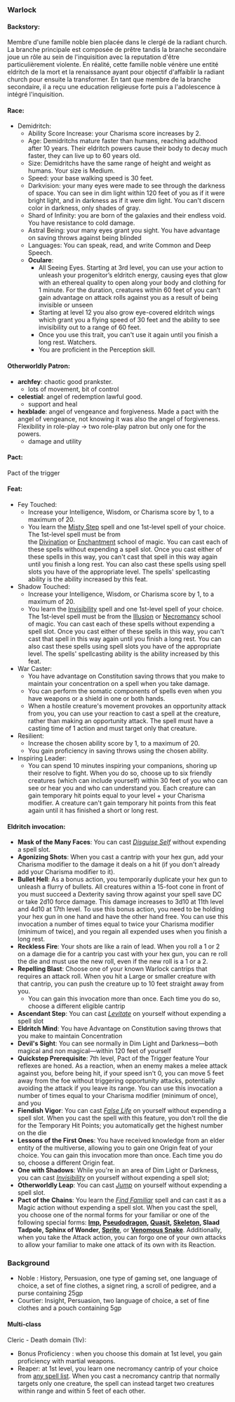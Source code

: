 ### Warlock
#### Backstory:
Membre d'une famille noble bien placée dans le clergé de la radiant church. La branche principale est composée de prêtre tandis la branche secondaire joue un rôle au sein de l'inquisition avec la reputation d'être particulièrement violente. En réalité, cette famille noble vénère une entité eldritch de la mort et la renaissance ayant pour objectif d'affaiblir la radiant church pour ensuite la transformer.
En tant que membre de la branche secondaire, il a reçu une education religieuse forte puis a l'adolescence à intégré l'inquisition. 
#### Race: 
- Demidritch:
	- Ability Score Increase: your Charisma score increases by 2. 
	- Age: Demidritchs mature faster than humans, reaching adulthood after 10 years. Their eldritch powers cause their body to decay much faster, they can live up to 60 years old.
	- Size: Demidritchs have the same range of height and weight as humans. Your size is Medium. 
	- Speed: your base walking speed is 30 feet.
	- Darkvision: your many eyes were made to see through the darkness of space. You can see in dim light within 120 feet of you as if it were bright light, and in darkness as if it were dim light. You can't discern color in darkness, only shades of gray. 
	- Shard of Infinity: you are born of the galaxies and their endless void. You have resistance to cold damage.
	- Astral Being: your many eyes grant you sight. You have advantage on saving throws against being blinded
	- Languages: You can speak, read, and write Common and Deep Speech.
	- **Oculare**:
		- All Seeing Eyes. Starting at 3rd level, you can use your action to unleash your progenitor’s eldritch energy, causing eyes that glow with an ethereal quality to open along your body and clothing for 1 minute. For the duration, creatures within 60 feet of you can’t gain advantage on attack rolls against you as a result of being invisible or unseen
		- Starting at level 12 you also grow eye-covered eldritch wings which grant you a flying speed of 30 feet and the ability to see invisibility out to a range of 60 feet.
		- Once you use this trait, you can't use it again until you finish a long rest. Watchers.
		- You are proficient in the Perception skill.
#### Otherworldly Patron:
- **archfey**: chaotic good prankster.
	- lots of movement, bit of control 
- **celestial**: angel of redemption lawful good.
	- support and heal
- **hexblade**: angel of vengeance and forgiveness. Made a pact with the angel of vengeance, not knowing it was also the angel of forgiveness. Flexibility in role-play -> two role-play patron but only one for the powers.
	- damage and utility
#### Pact:
Pact of the trigger
#### Feat:
- Fey Touched: 
	- Increase your Intelligence, Wisdom, or Charisma score by 1, to a maximum of 20.
	- You learn the [Misty Step](http://dnd5e.wikidot.com/spell:misty-step) spell and one 1st-level spell of your choice. The 1st-level spell must be from the [Divination](http://dnd5e.wikidot.com/spells:divination) or [Enchantment](http://dnd5e.wikidot.com/spells:enchantment) school of magic. You can cast each of these spells without expending a spell slot. Once you cast either of these spells in this way, you can't cast that spell in this way again until you finish a long rest. You can also cast these spells using spell slots you have of the appropriate level. The spells' spellcasting ability is the ability increased by this feat.
- Shadow Touched:
	-  Increase your Intelligence, Wisdom, or Charisma score by 1, to a maximum of 20.
	- You learn the [Invisibility](http://dnd5e.wikidot.com/spell:invisibility) spell and one 1st-level spell of your choice. The 1st-level spell must be from the [Illusion](http://dnd5e.wikidot.com/spells:illusion) or [Necromancy](http://dnd5e.wikidot.com/spells:necromancy) school of magic. You can cast each of these spells without expending a spell slot. Once you cast either of these spells in this way, you can't cast that spell in this way again until you finish a long rest. You can also cast these spells using spell slots you have of the appropriate level. The spells' spellcasting ability is the ability increased by this feat.
- War Caster:
	- You have advantage on Constitution saving throws that you make to maintain your concentration on a spell when you take damage.
	- You can perform the somatic components of spells even when you have weapons or a shield in one or both hands.
	- When a hostile creature's movement provokes an opportunity attack from you, you can use your reaction to cast a spell at the creature, rather than making an opportunity attack. The spell must have a casting time of 1 action and must target only that creature.
- Resilient:
	- Increase the chosen ability score by 1, to a maximum of 20.
	- You gain proficiency in saving throws using the chosen ability.
- Inspiring Leader:
	- You can spend 10 minutes inspiring your companions, shoring up their resolve to fight. When you do so, choose up to six friendly creatures (which can include yourself) within 30 feet of you who can see or hear you and who can understand you. Each creature can gain temporary hit points equal to your level + your Charisma modifier. A creature can't gain temporary hit points from this feat again until it has finished a short or long rest.
#### Eldritch invocation:
- **Mask of the Many Faces**: You can cast _[Disguise Self](https://www.aidedd.org/spell/disguise-self)_ without expending a spell slot.
- **Agonizing Shots**: When you cast a cantrip with your hex gun, add your Charisma modifier to the damage it deals on a hit (if you don't already add your Charisma modifier to it).
- **Bullet Hell**: As a bonus action, you temporarily duplicate your hex gun to unleash a flurry of bullets. All creatures within a 15-foot cone in front of you must succeed a Dexterity saving throw against your spell save DC or take 2d10 force damage. This damage increases to 3d10 at 11th level and 4d10 at 17th level. To use this bonus action, you need to be holding your hex gun in one hand and have the other hand free. You can use this invocation a number of times equal to twice your Charisma modifier (minimum of twice), and you regain all expended uses when you finish a long rest.
- **Reckless Fire**: Your shots are like a rain of lead. When you roll a 1 or 2 on a damage die for a cantrip you cast with your hex gun, you can re roll the die and must use the new roll, even if the new roll is a 1 or a 2.
-  **Repelling Blast**: Choose one of your known Warlock cantrips that requires an attack roll. When you hit a Large or smaller creature with that cantrip, you can push the creature up to 10 feet straight away from you.  
	-  You can gain this invocation more than once. Each time you do so, choose a different eligible cantrip
- **Ascendant Step**: You can cast _[Levitate](https://www.aidedd.org/spell/levitate)_ on yourself without expending a spell slot
- **Eldritch Mind**: You have Advantage on Constitution saving throws that you make to maintain Concentration
- **Devil's Sight**: You can see normally in Dim Light and Darkness—both magical and non magical—within 120 feet of yourself
- **Quickstep Prerequisite**: 7th level, Pact of the Trigger feature Your reflexes are honed. As a reaction, when an enemy makes a melee attack against you, before being hit, if your speed isn't 0, you can move 5 feet away from the foe without triggering opportunity attacks, potentially avoiding the attack if you leave its range. You can use this invocation a number of times equal to your Charisma modifier (minimum of once), and you
- **Fiendish Vigor**: You can cast _[False Life](https://www.aidedd.org/spell/false-life)_ on yourself without expending a spell slot. When you cast the spell with this feature, you don't roll the die for the Temporary Hit Points; you automatically get the highest number on the die
- **Lessons of the First Ones**: You have received knowledge from an elder entity of the multiverse, allowing you to gain one Origin feat of your choice. You can gain this invocation more than once. Each time you do so, choose a different Origin feat.
- **One with Shadows**: While you're in an area of Dim Light or Darkness, you can cast _[Invisibility](https://www.aidedd.org/spell/invisibility)_ on yourself without expending a spell slot;
- **Otherworldly Leap**: You can cast _[Jump](https://www.aidedd.org/spell/jump)_ on yourself without expending a spell slot.
- **Pact of the Chains**: You learn the _[Find Familiar](https://www.aidedd.org/spell/find-familiar)_ spell and can cast it as a Magic action without expending a spell slot.  When you cast the spell, you choose one of the normal forms for your familiar or one of the following special forms: **[Imp](https://www.aidedd.org/monster/imp), [Pseudodragon](https://www.aidedd.org/monster/pseudodragon), [Quasit](https://www.aidedd.org/monster/quasit), [Skeleton](https://www.aidedd.org/monster/skeleton), Slaad Tadpole, Sphinx of Wonder, [Sprite](https://www.aidedd.org/monster/sprite)**, or **[Venomous Snake](https://www.aidedd.org/monster/venomous-snake)**.  Additionally, when you take the Attack action, you can forgo one of your own attacks to allow your familiar to make one attack of its own with its Reaction.

### Background
- Noble : History, Persuasion, one type of gaming set, one language of choice, a set of fine clothes, a signet ring, a scroll of pedigree, and a purse containing 25gp
- Courtier: Insight, Persuasion, two language of choice, a set of fine clothes and a pouch containing 5gp

#### Multi-class
Cleric - Death domain (1lv):
 - Bonus Proficiency : when you choose this domain at 1st level, you gain proficiency with martial weapons.
 - Reaper: at 1st level, you learn one necromancy cantrip of your choice from [any spell list](http://dnd5e.wikidot.com/spells). When you cast a necromancy cantrip that normally targets only one creature, the spell can instead target two creatures within range and within 5 feet of each other.

